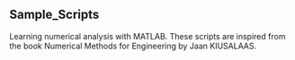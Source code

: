 ## Sample_Scripts

Learning numerical analysis  with MATLAB. These scripts are inspired from the book Numerical Methods for Engineering by Jaan KIUSALAAS.
